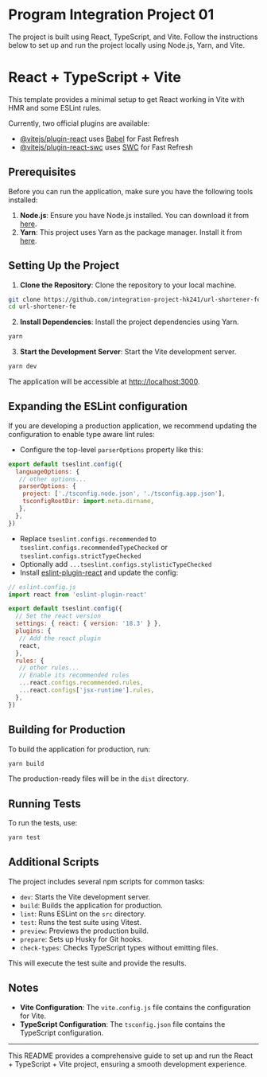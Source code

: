 # Program Integration Project 01
The project is built using React, TypeScript, and Vite. Follow the instructions below to set up and run the project locally using Node.js, Yarn, and Vite.

# React + TypeScript + Vite

This template provides a minimal setup to get React working in Vite with HMR and some ESLint rules.

Currently, two official plugins are available:

- [@vitejs/plugin-react](https://github.com/vitejs/vite-plugin-react/blob/main/packages/plugin-react/README.md) uses [Babel](https://babeljs.io/) for Fast Refresh
- [@vitejs/plugin-react-swc](https://github.com/vitejs/vite-plugin-react-swc) uses [SWC](https://swc.rs/) for Fast Refresh

## Prerequisites

Before you can run the application, make sure you have the following tools installed:

1. **Node.js**: Ensure you have Node.js installed. You can download it from [here](https://nodejs.org/).
2. **Yarn**: This project uses Yarn as the package manager. Install it from [here](https://yarnpkg.com/).

## Setting Up the Project

1. **Clone the Repository**:
  Clone the repository to your local machine.

  ```bash
  git clone https://github.com/integration-project-hk241/url-shortener-fe
  cd url-shortener-fe
  ```

2. **Install Dependencies**:
  Install the project dependencies using Yarn.

  ```bash
  yarn
  ```

3. **Start the Development Server**:
  Start the Vite development server.

  ```bash
  yarn dev
  ```

  The application will be accessible at [http://localhost:3000](http://localhost:3000).

## Expanding the ESLint configuration

If you are developing a production application, we recommend updating the configuration to enable type aware lint rules:

- Configure the top-level `parserOptions` property like this:

```js
export default tseslint.config({
  languageOptions: {
   // other options...
   parserOptions: {
    project: ['./tsconfig.node.json', './tsconfig.app.json'],
    tsconfigRootDir: import.meta.dirname,
   },
  },
})
```

- Replace `tseslint.configs.recommended` to `tseslint.configs.recommendedTypeChecked` or `tseslint.configs.strictTypeChecked`
- Optionally add `...tseslint.configs.stylisticTypeChecked`
- Install [eslint-plugin-react](https://github.com/jsx-eslint/eslint-plugin-react) and update the config:

```js
// eslint.config.js
import react from 'eslint-plugin-react'

export default tseslint.config({
  // Set the react version
  settings: { react: { version: '18.3' } },
  plugins: {
   // Add the react plugin
   react,
  },
  rules: {
   // other rules...
   // Enable its recommended rules
   ...react.configs.recommended.rules,
   ...react.configs['jsx-runtime'].rules,
  },
})
```
## Building for Production

To build the application for production, run:

```bash
yarn build
```

The production-ready files will be in the `dist` directory.

## Running Tests

To run the tests, use:

```bash
yarn test
```

## Additional Scripts

The project includes several npm scripts for common tasks:

- `dev`: Starts the Vite development server.
- `build`: Builds the application for production.
- `lint`: Runs ESLint on the `src` directory.
- `test`: Runs the test suite using Vitest.
- `preview`: Previews the production build.
- `prepare`: Sets up Husky for Git hooks.
- `check-types`: Checks TypeScript types without emitting files.

This will execute the test suite and provide the results.


## Notes

- **Vite Configuration**: The `vite.config.js` file contains the configuration for Vite.
- **TypeScript Configuration**: The `tsconfig.json` file contains the TypeScript configuration.

---

This README provides a comprehensive guide to set up and run the React + TypeScript + Vite project, ensuring a smooth development experience.
